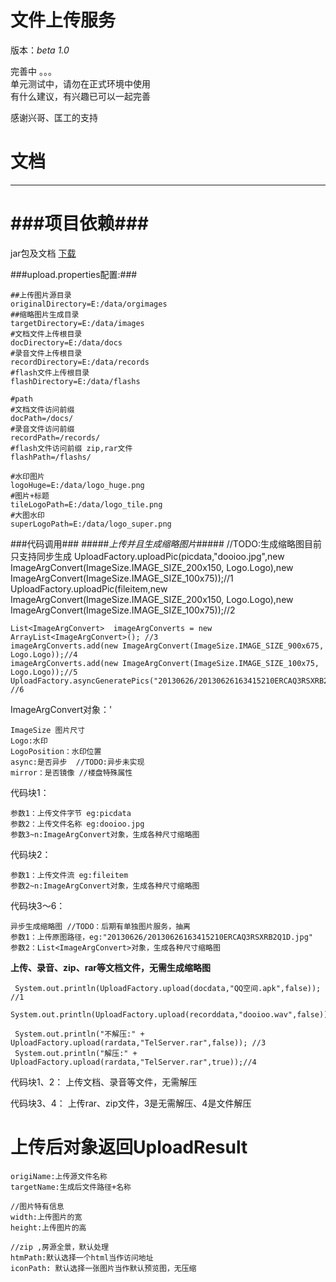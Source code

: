 文件上传服务
======
版本：*beta 1.0*  

完善中 。。。   
单元测试中，请勿在正式环境中使用   
有什么建议，有兴趣已可以一起完善   

感谢兴哥、匡工的支持


# 文档 #
----------
###项目依赖###
===
jar包及文档 [下载](http://192.168.0.133:10150/nexus/index.html#nexus-search;quick~dy-fileupload "jar以及文档")
    
###upload.properties配置:###

    ##上传图片源目录
    originalDirectory=E:/data/orgimages
    ##缩略图片生成目录
    targetDirectory=E:/data/images
    #文档文件上传根目录
    docDirectory=E:/data/docs
    #录音文件上传根目录
    recordDirectory=E:/data/records
    #flash文件上传根目录
    flashDirectory=E:/data/flashs

    #path
    #文档文件访问前缀
    docPath=/docs/
    #录音文件访问前缀
    recordPath=/records/
    #flash文件访问前缀 zip,rar文件
    flashPath=/flashs/

    #水印图片
    logoHuge=E:/data/logo_huge.png
    #图片+标题
    tileLogoPath=E:/data/logo_tile.png
    #大图水印
    superLogoPath=E:/data/logo_super.png

###代码调用###
#####*上传并且生成缩略图片*#####
    //TODO:生成缩略图目前只支持同步生成
    UploadFactory.uploadPic(picdata,"dooioo.jpg",new ImageArgConvert(ImageSize.IMAGE_SIZE_200x150, Logo.Logo),new ImageArgConvert(ImageSize.IMAGE_SIZE_100x75));//1
    UploadFactory.uploadPic(fileitem,new ImageArgConvert(ImageSize.IMAGE_SIZE_200x150, Logo.Logo),new ImageArgConvert(ImageSize.IMAGE_SIZE_100x75));//2

    List<ImageArgConvert>  imageArgConverts = new ArrayList<ImageArgConvert>(); //3
    imageArgConverts.add(new ImageArgConvert(ImageSize.IMAGE_SIZE_900x675, Logo.Logo));//4
    imageArgConverts.add(new ImageArgConvert(ImageSize.IMAGE_SIZE_100x75, Logo.Logo));//5
    UploadFactory.asyncGeneratePics("20130626/20130626163415210ERCAQ3RSXRB2Q1D.jpg",imageArgConverts); //6

ImageArgConvert对象：'
   
    ImageSize 图片尺寸   
    Logo:水印   
    LogoPosition：水印位置   
    async:是否异步  //TODO:异步未实现  
    mirror：是否镜像 //楼盘特殊属性   

代码块1：

    参数1：上传文件字节 eg:picdata
    参数2：上传文件名称 eg:dooioo.jpg
    参数3~n:ImageArgConvert对象，生成各种尺寸缩略图

代码块2：

    参数1：上传文件流 eg:fileitem
    参数2~n:ImageArgConvert对象，生成各种尺寸缩略图

代码块3～6：

    异步生成缩略图 //TODO：后期有单独图片服务，抽离
    参数1：上传原图路径，eg:"20130626/20130626163415210ERCAQ3RSXRB2Q1D.jpg"
    参数2：List<ImageArgConvert>对象，生成各种尺寸缩略图


**上传、录音、zip、rar等文档文件，无需生成缩略图**

     System.out.println(UploadFactory.upload(docdata,"QQ空间.apk",false)); //1
     System.out.println(UploadFactory.upload(recorddata,"dooioo.wav",false));//2

     System.out.println("不解压:" + UploadFactory.upload(rardata,"TelServer.rar",false)); //3
     System.out.println("解压:" + UploadFactory.upload(rardata,"TelServer.rar",true));//4

代码块1、2：
    上传文档、录音等文件，无需解压

代码块3、4：
    上传rar、zip文件，3是无需解压、4是文件解压


上传后对象返回UploadResult
===
    origiName:上传源文件名称
    targetName:生成后文件路径+名称

    //图片特有信息
    width:上传图片的宽
    height:上传图片的高

    //zip ,房源全景，默认处理
    htmPath:默认选择一个html当作访问地址
    iconPath: 默认选择一张图片当作默认预览图，无压缩

